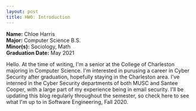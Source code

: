 ```yaml
---
layout: post
title: HW0: Introduction
---
```


**Name:** Chloe Harris  
**Major:** Computer Science B.S.  
**Minor(s):** Sociology, Math  
**Graduation Date:** May 2021  

Hello. At the time of writing, I'm a senior at the College of Charleston majoring in Computer Science. I'm interested in purusing a career in Cyber Security after graduation, hopefully staying in the Charleston area. I've interned in the Cyber Security departments of both MUSC and Santee Cooper, with a large part of my experience being in email security. I'll be updating this blog regularly throughout the semester, so check here to see what I'm up to in Software Engineering, Fall 2020.
